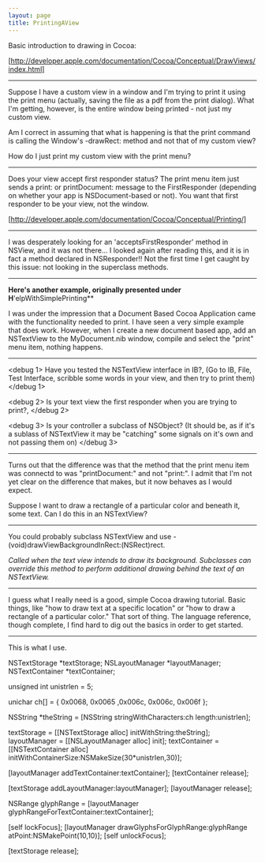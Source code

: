 ```yaml
---
layout: page
title: PrintingAView
---
```


Basic introduction to drawing in Cocoa:

[http://developer.apple.com/documentation/Cocoa/Conceptual/DrawViews/index.html] 

----

Suppose I have a custom view in a window and I'm trying to print it using the print menu (actually, saving the file as a pdf from the print dialog).
What I'm getting, however, is the entire window being printed - not just my custom view.

Am I correct in assuming that what is happening is that the print command is calling the Window's -drawRect: method and not that of my custom view?

How do I just print my custom view with the print menu?

----

Does your view accept first responder status? The print menu item just sends a     print: or     printDocument: message to the FirstResponder (depending on whether your app is NSDocument-based or not). You want that first responder to be your view, not the window.

[http://developer.apple.com/documentation/Cocoa/Conceptual/Printing/]

----

I was desperately looking for an 'acceptsFirstResponder' method in NSView, and it was not there... I looked again after reading this, and it is in fact a method declared in NSResponder!! Not the first time I get caught by this issue: not looking in the superclass methods.

----

**Here's another example, originally presented under H**'elpWithSimplePrinting**

I was under the impression that a Document Based Cocoa Application came with the functionality needed to print.  I have seen a very simple example that does work.  However, when I create a new document based app, add an NSTextView to the MyDocument.nib window, compile and select the "print" menu item, nothing happens.

----

<debug 1>
Have you tested the NSTextView interface in IB?,  (Go to IB, File, Test Interface, scribble some words in your view, and then try to print them)
</debug 1>

<debug 2>
Is your text view the first responder when you are trying to print?,
</debug 2>

<debug 3>
Is your controller a subclass of NSObject?  (It should be, as if it's a sublass of NSTextView it may be "catching" some signals on it's own and not passing them on)
</debug 3>

----

Turns out that the difference was that the method  that the print menu item was connectd to was "printDocument:" and not "print:".
I admit that I'm not yet clear on the difference that makes, but it now behaves as I would expect.

Suppose I want to draw a rectangle of a particular color and beneath it, some text.  Can I do this in an NSTextView?

----

You could probably subclass NSTextView and use     - (void)drawViewBackgroundInRect:(NSRect)rect.

*Called when the text view intends to draw its background. Subclasses can override this method to perform additional drawing behind the text of an NSTextView.*

----

I guess what I really need is a good, simple Cocoa drawing tutorial.  Basic things, like "how to draw text at a specific location" or "how to draw a rectangle of a particular color."  That sort of thing.  The language reference, though complete, I find hard to dig out the basics in order to get started.

----

This is what I use.  

    

NSTextStorage *textStorage;
NSLayoutManager *layoutManager;
NSTextContainer *textContainer;

unsigned int unistrlen = 5;

unichar ch[] = { 0x0068, 0x0065 ,0x006c, 0x006c, 0x006f };

NSString *theString = [NSString stringWithCharacters:ch length:unistrlen]; 

textStorage = [[NSTextStorage alloc] initWithString:theString];
layoutManager = [[NSLayoutManager alloc] init];
textContainer = [[NSTextContainer alloc] initWithContainerSize:NSMakeSize(30*unistrlen,30)];

[layoutManager addTextContainer:textContainer];
[textContainer release];

[textStorage addLayoutManager:layoutManager];
[layoutManager release];

NSRange glyphRange = [layoutManager glyphRangeForTextContainer:textContainer];

[self lockFocus];
[layoutManager drawGlyphsForGlyphRange:glyphRange atPoint:NSMakePoint(10,10)];
[self unlockFocus];

[textStorage release];


